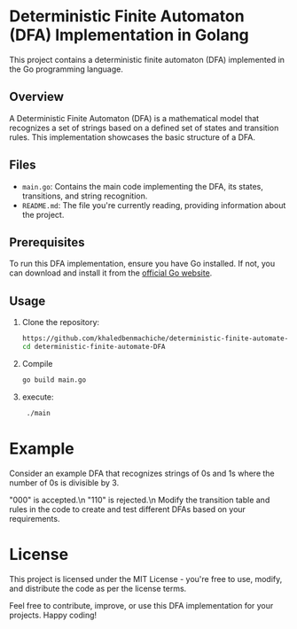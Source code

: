 # Deterministic Finite Automaton (DFA) Implementation in Golang

This project contains a deterministic finite automaton (DFA) implemented in the Go programming language.

## Overview

A Deterministic Finite Automaton (DFA) is a mathematical model that recognizes a set of strings based on a defined set of states and transition rules. This implementation showcases the basic structure of a DFA.

## Files

- `main.go`: Contains the main code implementing the DFA, its states, transitions, and string recognition.
- `README.md`: The file you're currently reading, providing information about the project.

## Prerequisites

To run this DFA implementation, ensure you have Go installed. If not, you can download and install it from the [official Go website](https://golang.org/).

## Usage

1. Clone the repository:
   ```bash
   https://github.com/khaledbenmachiche/deterministic-finite-automate-DFA/
   cd deterministic-finite-automate-DFA
2. Compile
   ```bash
   go build main.go
3. execute:
   ```bash
    ./main

# Example
Consider an example DFA that recognizes strings of 0s and 1s where the number of 0s is divisible by 3.

"000" is accepted.\n
"110" is rejected.\n
Modify the transition table and rules in the code to create and test different DFAs based on your requirements.

# License
This project is licensed under the MIT License - you're free to use, modify, and distribute the code as per the license terms.

Feel free to contribute, improve, or use this DFA implementation for your projects. Happy coding!

